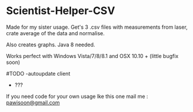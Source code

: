 # Scientist-Helper-CSV
Made for my sister usage. Get's 3 .csv files with measurements from laser, crate average of the data and normalise.

Also creates graphs. Java 8 needed.

Works perfect with Windows Vista/7/8/8.1 and OSX 10.10 + (little bugfix soon)


#TODO
-autoupdate client 
- ??? 


If you need code for your own usage lke this one mail me : pawisoon@gmail.com 
